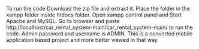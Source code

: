 To run the code Download the zip file and extract it.
Place the folder in the xampp folder inside htdocs folder.
Open xampp control panel and Start Apache and MySQL.
Go to browser and paste http://localhost/car_rental_system-main/car_rental_system-main/ to run the code.
Admin password and username is ADMIN.
This is a converted mobile application based project and more better viewed in that way.
